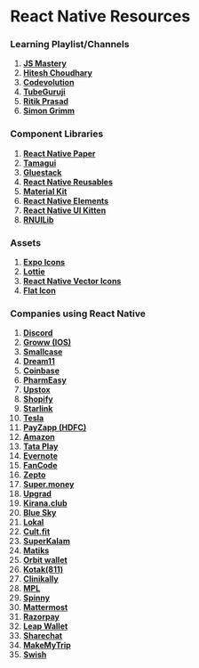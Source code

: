 # React Native Resources

### Learning Playlist/Channels

1. **[JS Mastery](https://youtube.com/playlist?list=PL6QREj8te1P54rZQx5AWWtFyf1hlznFjL&si=hEedTyqozXombTeR)**
2. **[Hitesh Choudhary](https://youtube.com/playlist?list=PLRAV69dS1uWSjBBJ-egNNOd4mdblt1P4c&si=ZinCkmNr6J4L21TF)**
3. **[Codevolution](https://youtube.com/playlist?list=PLC3y8-rFHvwhiQJD1di4eRVN30WWCXkg1&si=GI5Hwt-RqoRDkZyd)**
4. **[TubeGuruji](https://youtube.com/playlist?list=PLaBeGKL1tOU0FuOxkLHFy_zOlIqOWUcNc&si=QbTeGKECV-rwPS-U)**
5. **[Ritik Prasad](https://www.youtube.com/@RitikPrasad-lz8fk)**
6. **[Simon Grimm](https://www.youtube.com/@galaxies_dev)**

### Component Libraries

1. **[React Native Paper](https://reactnativepaper.com)**
2. **[Tamagui](https://tamagui.dev)**
3. **[Gluestack](https://gluestack.io)**
4. **[React Native Reusables](https://rnr-docs.vercel.app/getting-started/introduction)**
5. **[Material Kit](https://demos.creative-tim.com/material-kit-react-native/docs/#)**
6. **[React Native Elements](https://reactnativeelements.com)**
7. **[React Native UI Kitten](https://akveo.github.io/react-native-ui-kitten/#/home)**
8. **[RNUILib](https://wix.github.io/react-native-ui-lib)**

### Assets

1. **[Expo Icons](https://icons.expo.fyi/Index)**
2. **[Lottie](https://airbnb.io/lottie/#/react-native)**
3. **[React Native Vector Icons](https://oblador.github.io/react-native-vector-icons)**
4. **[Flat Icon](https://www.flaticon.com/)**

### Companies using React Native

1. **[Discord](https://discord.com/blog/category/engineering)**
2. **[Groww (IOS)](https://groww.in/blog)**
3. **[Smallcase](https://www.smallcase.com/blog)**
4. **[Dream11](https://medium.com/dream11-tech-blog)**
5. **[Coinbase](https://blog.coinbase.com/tagged/engineering)**
6. **[PharmEasy](https://pharmeasy.in/blog/)**
7. **[Upstox](https://engineering.upstox.com/)**
8. **[Shopify](https://shopify.engineering/)**
9. **[Starlink](https://www.spacex.com/updates/)**
10. **[Tesla](https://www.tesla.com/blog)**
11. **[PayZapp (HDFC)](https://www.hdfcbank.com/personal/resources/learning-centre)**
12. **[Amazon](https://www.amazon.science/blog)**
13. **[Tata Play](https://www.tata.com/newsroom)**
14. **[Evernote](https://evernote.com/blog/category/behind-the-scenes/)**
15. **[FanCode](https://medium.com/@FanCode)**
16. **[Zepto](https://www.zeptonow.com/)**
17. **[Super.money](https://super.money)**
18. **[Upgrad](https://www.upgrad.com)**
19. **[Kirana.club](https://kirana.club)**
20. **[Blue Sky](https://bsky.app)**
21. **[Lokal](https://www.getlokalapp.com)**
22. **[Cult.fit](https://www.cult.fit)**
23. **[SuperKalam](https://superkalam.com)**
24. **[Matiks](https://www.matiks.com)**
25. **[Orbit wallet](https://www.orbitwallet.in)**
26. **[Kotak(811)](https://www.kotak.com)**
27. **[Clinikally](https://www.clinikally.com)**
28. **[MPL](https://www.mpl.live/)**
29. **[Spinny](https://www.spinny.com/)**
30. **[Mattermost](https://github.com/mattermost/mattermost-mobile)**
31. **[Razorpay](https://razorpay.com)**
32. **[Leap Wallet](https://www.leapwallet.io)**
33. **[Sharechat](https://sharechat.com/)**
33. **[MakeMyTrip](https://www.makemytrip.com)**
34. **[Swish](https://www.justswish.in)**
